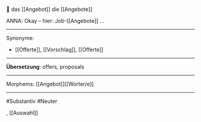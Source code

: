 🔵 das [[Angebot]]
die [[Angebote]]

ANNA: Okay – hier: Job-[[Angebote]] …  


---
Synonyme:
- [[Offerte]], [[Vorschlag]], [[Offerte]]

---
**Übersetzung**: offers, proposals

---
Morphems:
[[Angebot]][[Worter/e]]

---
#Substantiv #Neuter


, [[Auswahl]]